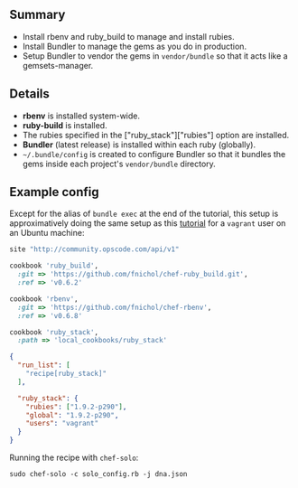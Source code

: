 ## Summary

* Install rbenv and ruby_build to manage and install rubies.
* Install Bundler to manage the gems as you do in production.
* Setup Bundler to vendor the gems in `vendor/bundle` so that it acts like a gemsets-manager.

## Details

* **rbenv** is installed system-wide.
* **ruby-build** is installed.
* The rubies specified in the ["ruby_stack"]["rubies"] option are installed.
* **Bundler** (latest release) is installed within each ruby (globally).
* `~/.bundle/config` is created to configure Bundler so that it bundles the gems inside each project's `vendor/bundle` directory.

## Example config

Except for the alias of `bundle exec` at the end of the tutorial, this setup is approximatively doing the same setup as this [tutorial](http://www.softr.li/blog/2012/04/10/moving-from-rvm-to-rbenv/) for a `vagrant` user on an Ubuntu machine:

```ruby Cheffile
site "http://community.opscode.com/api/v1"

cookbook 'ruby_build',
  :git => 'https://github.com/fnichol/chef-ruby_build.git',
  :ref => 'v0.6.2'

cookbook 'rbenv',
  :git => 'https://github.com/fnichol/chef-rbenv',
  :ref => 'v0.6.8'

cookbook 'ruby_stack',
  :path => 'local_cookbooks/ruby_stack'
```

```json dna.json
{
  "run_list": [
    "recipe[ruby_stack]"
  ],

  "ruby_stack": {
    "rubies": ["1.9.2-p290"],
    "global": "1.9.2-p290",
    "users": "vagrant"
  }
}
```

Running the recipe with `chef-solo`:

```
sudo chef-solo -c solo_config.rb -j dna.json
```